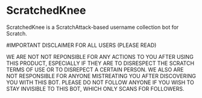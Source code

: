 # ScratchedKnee
ScratchedKnee is a ScratchAttack-based username collection bot for Scratch.

#IMPORTANT DISCLAIMER FOR ALL USERS (PLEASE READ)

WE ARE NOT NOT REPONSIBLE FOR ANY ACTIONS TO YOU AFTER USING THIS PRODUCT, ESPECIALLY IF THEY ARE TO DISRESPECT THE SCRATCH TERMS OF USE OR TO DISREPECT A CERTAIN PERSON.
WE ALSO ARE NOT RESPONSIBLE FOR ANYONE MISTREATING YOU AFTER DISCOVERING YOU WITH THIS BOT. PLEASE DO NOT FOLLOW ANYONE IF YOU WISH TO STAY INVISIBLE TO THIS BOT, WHICH ONLY SCANS FOR FOLLOWERS.
